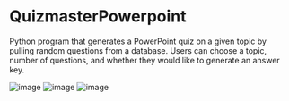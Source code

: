 # QuizmasterPowerpoint
Python program that generates a PowerPoint quiz on a given topic by pulling random questions from a database. Users can choose a topic, number of questions, and whether they would like to generate an answer key.

![image](https://github.com/nzmetrostate/QuizmasterPowerpoint/assets/133709631/1d805fd3-fb20-41c3-ad27-ee2325f0e3ef)
![image](https://github.com/nzmetrostate/QuizmasterPowerpoint/assets/133709631/932d1507-6867-4c60-9437-87a5943fe79a)
![image](https://github.com/nzmetrostate/QuizmasterPowerpoint/assets/133709631/5de5a28d-7947-4445-a028-a8f5871e9f30)


